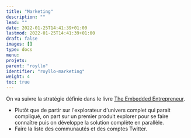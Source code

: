 ```yaml
---
title: "Marketing"
description: ""
lead: ""
date: 2022-01-25T14:41:39+01:00
lastmod: 2022-01-25T14:41:39+01:00
draft: false
images: []
type: docs
menu:
projets:
parent: "royllo"
identifier: "royllo-marketing"
weight: 4
toc: true
---
```


On va suivre la stratégie définie dans le livre [The Embedded Entrepreneur](https://amzn.to/3LYWLWm).

- Plutôt que de partir sur l'explorateur d'univers complet qui parait compliqué, on part sur un premier produit explorer
  pour se faire connaître puis on développe la solution complète en parallèle.
- Faire la liste des communautés et des comptes Twitter.
